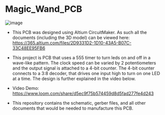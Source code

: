 # Magic_Wand_PCB
![image](https://user-images.githubusercontent.com/82429124/211682945-96248236-3b59-4944-8c3a-6bf0368bc938.png)

- This PCB was designed using Altium CircuitMaker. As such all the documents (including the 3D model) can be viewed here: https://365.altium.com/files/2D9331D2-1D10-43A5-B07C-33C48EE95FB6

- This project is PCB that uses a 555 timer to turn leds on and off in a wave-like pattern. The clock speed can be varied by 2 potentiometers and the output signal is attached to a 4-bit counter. The 4-bit counter connects to a 3:8 decoder, that drives one input high to turn on one LED at a time. The design is further explained in the video below.

- Video Demo: https://www.loom.com/share/d5ec9f75b574459d8d5fad277fe4d243

- This repository contains the schematic, gerber files, and all other documents that would be needed to manufacture this PCB. 
